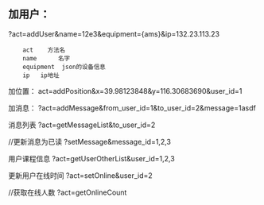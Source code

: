 加用户：
---
?act=addUser&name=12e3&equipment={ams}&ip=132.23.113.23
```
    act    方法名
    name      名字
    equipment  json的设备信息
    ip   ip地址
```
加位置：
act=addPosition&x=39.98123848&y=116.30683690&user_id=1

加消息：
?act=addMessage&from_user_id=1&to_user_id=2&message=1asdf

消息列表
?act=getMessageList&to_user_id=2

//更新消息为已读
?setMessage&message_id=1,2,3

用户课程信息
?act=getUserOtherList&user_id=1,2,3

更新用户在线时间
?act=setOnline&user_id=2

//获取在线人数
?act=getOnlineCount